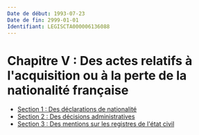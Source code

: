 ```yaml
---
Date de début: 1993-07-23
Date de fin: 2999-01-01
Identifiant: LEGISCTA000006136088
---
```


<h1>Chapitre V : Des actes relatifs à l'acquisition ou à la perte de la nationalité française</h1>

- [Section 1 : Des déclarations de nationalité](section_1/README.md)
- [Section 2 : Des décisions administratives](section_2/README.md)
- [Section 3 : Des mentions sur les registres de l'état civil](section_3/README.md)
